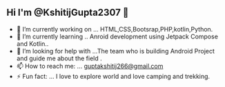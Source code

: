 ## Hi I'm @KshitijGupta2307 👋
- 🔭 I’m currently working on ... HTML,CSS,Bootsrap,PHP,kotlin,Python.
- 🌱 I’m currently learning .. Anroid development using Jetpack Compose and Kotlin..
- 🤔 I’m looking for help with ...The team who is building Android Project and guide me about the field .
- 📫 How to reach me: ... guptakshitij266@gmail.com  
- ⚡ Fun fact: ... I love to explore world and love camping and trekking.

